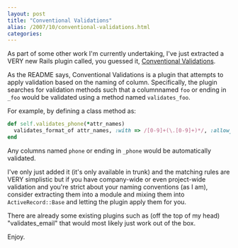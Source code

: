 ```yaml
---
layout: post
title: "Conventional Validations"
alias: /2007/10/conventional-validations.html
categories:
---
```

As part of some other work I'm currently undertaking, I've just extracted a VERY new Rails plugin called, you guessed it, [Conventional Validations](https://github.com/harukizaemon/redhillonrails/tree/master/conventional_validations).

As the README says, Conventional Validations is a plugin that attempts to apply validation based on the naming of column. Specifically, the plugin searches for validation methods such that a columnnamed `foo` or ending in `_foo` would be validated using a method named `validates_foo`.

For example, by defining a class method as:

``` ruby
def self.validates_phone(*attr_names)
  validates_format_of attr_names, :with => /[0-9]+(\.[0-9]+)*/, :allow_nil => true
end
```

Any columns named `phone` or ending in `_phone` would be automatically validated.

I've only just added it (it's only available in trunk) and the matching rules are VERY simplistic but if you have company-wide or even project-wide validation and you're strict about your naming conventions (as I am), consider extracting them into a module and mixing them into `ActiveRecord::Base` and letting the plugin apply them for you.

There are already some existing plugins such as (off the top of my head) "validates_email" that would most likely just work out of the box.

Enjoy.
